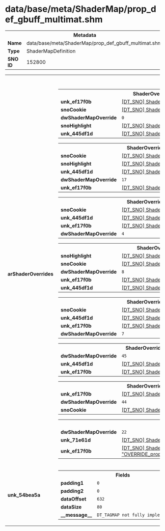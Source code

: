 <h1>data/base/meta/ShaderMap/prop_def_gbuff_multimat.shm</h1><table><tr><th colspan="100%">Metadata</th></tr><tr><td><b>Name</b></td><td>data/base/meta/ShaderMap/prop_def_gbuff_multimat.shm</td></tr><tr><td><b>Type</b></td><td>ShaderMapDefinition</td></tr><tr><td><b>SNO ID</b></td><td>152800</td></tr></table>

<table><tr><th colspan="100%">Fields</th></tr><tr><td><b>arShaderOverrides</b></td><td><table><tr><th colspan="100%">ShaderOverride</th></tr><tr><td><b>unk_ef17f0b</b></td><td><a href="..\Shader\GLOBAL_frozen.shd">[DT_SNO] Shader: "GLOBAL_frozen"</a></td></tr><tr><td><b>snoCookie</b></td><td><a href="..\Shader\GLOBAL_frozen_ShadowCookie.shd">[DT_SNO] Shader: "GLOBAL_frozen_ShadowCookie"</a></td></tr><tr><td><b>dwShaderMapOverride</b></td><td><code>0</code></td></tr><tr><td><b>snoHighlight</b></td><td><a href="..\Shader\GLOBAL_frozen_highlight.shd">[DT_SNO] Shader: "GLOBAL_frozen_highlight"</a></td></tr><tr><td><b>unk_445df1d</b></td><td><a href="..\Shader\GLOBAL_frozen.shd">[DT_SNO] Shader: "GLOBAL_frozen"</a></td></tr></table>


<table><tr><th colspan="100%">ShaderOverride</th></tr><tr><td><b>snoCookie</b></td><td><a href="..\Shader\shadowCookie_noShadow.shd">[DT_SNO] Shader: "shadowCookie_noShadow"</a></td></tr><tr><td><b>snoHighlight</b></td><td><a href="..\Shader\ghost_highlight.shd">[DT_SNO] Shader: "ghost_highlight"</a></td></tr><tr><td><b>unk_445df1d</b></td><td><a href="..\Shader\OVERRIDE_fur_skin_ghost.shd">[DT_SNO] Shader: "OVERRIDE_fur_skin_ghost"</a></td></tr><tr><td><b>dwShaderMapOverride</b></td><td><code>17</code></td></tr><tr><td><b>unk_ef17f0b</b></td><td><a href="..\Shader\npc_ghost.shd">[DT_SNO] Shader: "npc_ghost"</a></td></tr></table>


<table><tr><th colspan="100%">ShaderOverride</th></tr><tr><td><b>snoCookie</b></td><td><a href="..\Shader\shadowCookie_noShadow.shd">[DT_SNO] Shader: "shadowCookie_noShadow"</a></td></tr><tr><td><b>unk_445df1d</b></td><td><a href="..\Shader\player_ghost_fur.shd">[DT_SNO] Shader: "player_ghost_fur"</a></td></tr><tr><td><b>unk_ef17f0b</b></td><td><a href="..\Shader\player_ghost.shd">[DT_SNO] Shader: "player_ghost"</a></td></tr><tr><td><b>dwShaderMapOverride</b></td><td><code>4</code></td></tr></table>


<table><tr><th colspan="100%">ShaderOverride</th></tr><tr><td><b>snoHighlight</b></td><td><a href="..\Shader\actor_shadow_new_highlight.shd">[DT_SNO] Shader: "actor_shadow_new_highlight"</a></td></tr><tr><td><b>snoCookie</b></td><td><a href="..\Shader\actor_shadow_new_ShadowCookie.shd">[DT_SNO] Shader: "actor_shadow_new_ShadowCookie"</a></td></tr><tr><td><b>dwShaderMapOverride</b></td><td><code>8</code></td></tr><tr><td><b>unk_ef17f0b</b></td><td><a href="..\Shader\actor_shadow_new.shd">[DT_SNO] Shader: "actor_shadow_new"</a></td></tr><tr><td><b>unk_445df1d</b></td><td><a href="..\Shader\no_fur.shd">[DT_SNO] Shader: "no_fur"</a></td></tr></table>


<table><tr><th colspan="100%">ShaderOverride</th></tr><tr><td><b>snoCookie</b></td><td><a href="..\Shader\shadowCookie_noShadow.shd">[DT_SNO] Shader: "shadowCookie_noShadow"</a></td></tr><tr><td><b>unk_445df1d</b></td><td><a href="..\Shader\GLOBAL_Stealth.shd">[DT_SNO] Shader: "GLOBAL_Stealth"</a></td></tr><tr><td><b>unk_ef17f0b</b></td><td><a href="..\Shader\GLOBAL_Stealth.shd">[DT_SNO] Shader: "GLOBAL_Stealth"</a></td></tr><tr><td><b>dwShaderMapOverride</b></td><td><code>7</code></td></tr></table>


<table><tr><th colspan="100%">ShaderOverride</th></tr><tr><td><b>dwShaderMapOverride</b></td><td><code>45</code></td></tr><tr><td><b>unk_445df1d</b></td><td><a href="..\Shader\GLOBAL_Stealth_Friendly.shd">[DT_SNO] Shader: "GLOBAL_Stealth_Friendly"</a></td></tr><tr><td><b>unk_ef17f0b</b></td><td><a href="..\Shader\GLOBAL_Stealth_Friendly.shd">[DT_SNO] Shader: "GLOBAL_Stealth_Friendly"</a></td></tr></table>


<table><tr><th colspan="100%">ShaderOverride</th></tr><tr><td><b>unk_ef17f0b</b></td><td><a href="..\Shader\global_keyhole.shd">[DT_SNO] Shader: "global_keyhole"</a></td></tr><tr><td><b>dwShaderMapOverride</b></td><td><code>44</code></td></tr><tr><td><b>snoCookie</b></td><td><a href="..\Shader\shadowCookie_noShadow.shd">[DT_SNO] Shader: "shadowCookie_noShadow"</a></td></tr></table>


<table><tr><th colspan="100%">ShaderOverride</th></tr><tr><td><b>dwShaderMapOverride</b></td><td><code>22</code></td></tr><tr><td><b>unk_71e61d</b></td><td><a href="..\Shader\prop_def_gbuff_multimat.shd">[DT_SNO] Shader: "prop_def_gbuff_multimat"</a></td></tr><tr><td><b>unk_ef17f0b</b></td><td><a href="..\Shader\OVERRIDE_prop_def_gbuff_multimat_Default_Medium_Actor_ObjectiveHighlight_152800.shd">[DT_SNO] Shader: "OVERRIDE_prop_def_gbuff_multimat_Default_Medium_Actor_ObjectiveHighlight_152800"</a></td></tr></table>


</td></tr><tr><td><b>unk_54bea5a</b></td><td><table><tr><th colspan="100%">Fields</th></tr><tr><td><b>padding1</b></td><td><code>0</code></td></tr><tr><td><b>padding2</b></td><td><code>0</code></td></tr><tr><td><b>dataOffset</b></td><td><code>632</code></td></tr><tr><td><b>dataSize</b></td><td><code>80</code></td></tr><tr><td><b>__message__</b></td><td><code>DT_TAGMAP not fully implemented yet</code></td></tr></table>

</td></tr></table>

